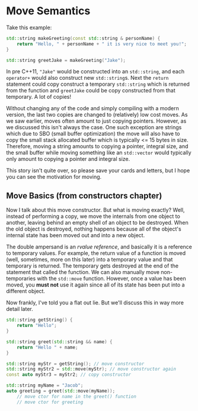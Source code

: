 # Move Semantics

Take this example:

```C++
std::string makeGreeting(const std::string & personName) {
    return "Hello, " + personName + " it is very nice to meet you!";
}

std::string greetJake = makeGreeting("Jake");
```

In pre C++11, `"Jake"` would be constructed into an `std::string`, and each `operator+` would also construct new `std::string`s. Next the `return` statement could copy construct a temporary `std::string` which is returned from the function and `greetJake` could be copy constructed from that temporary. A lot of copies! 

Without changing any of the code and simply compiling with a modern version, the last two copies are changed to (relatively) low cost moves. As we saw earlier, moves often amount to just copying pointers. However, as we discussed this isn't always the case. One such exception are strings which due to SBO (small buffer optimization) the move will also have to copy the small stack allocated buffer which is typically <= 15 bytes in size. Therefore, moving a string amounts to copying a pointer, integral size, and the small buffer while moving something like an `std::vector` would typically only amount to copying a pointer and integral size.

This story isn't quite over, so please save your cards and letters, but I hope you can see the motivation for moving.

## Move Basics (from constructors chapter)

Now I talk about this move constructor. But what is moving exactly? Well, instead of performing a copy, we move the internals from one object to another, leaving behind an empty shell of an object to be destroyed. When the old object is destroyed, nothing happens because all of the object's internal state has been moved out and into a new object.

The double ampersand is an *rvalue reference*, and basically it is a reference to temporary values. For example, the return value of a function is moved (well, sometimes, more on this later) into a temporary value and that temporary is returned. The temporary gets destroyed at the end of the statement that called the function. We can also manually move non-temporaries with the `std::move` function. However, once a value has been moved, you **must not** use it again since all of its state has been put into a different object.

Now frankly, I've told you a flat out lie. But we'll discuss this in way more detail later.

```C++
std::string getString() {
    return "Hello";
}

std::string greet(std::string && name) {
    return "Hello " + name;
}

std::string myStr = getString(); // move constructor
std::string myStr2 = std::move(myStr); // move constructor again
const auto myStr3 = myStr2; // copy constructor

std::string myName = "Jacob";
auto greeting = greet(std::move(myName));
    // move ctor for name in the greet() function
    // move ctor for greeting
```